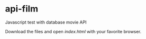 # api-film
Javascript test with database movie API

Download the files and open *index.html* with your favorite browser.

